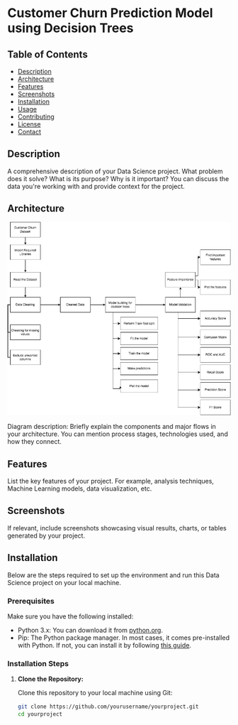 # Customer Churn Prediction Model using Decision Trees



## Table of Contents

- [Description](#description)
- [Architecture](#architecture)
- [Features](#features)
- [Screenshots](#screenshots)
- [Installation](#installation)
- [Usage](#usage)
- [Contributing](#contributing)
- [License](#license)
- [Contact](#contact)

## Description

A comprehensive description of your Data Science project. What problem does it solve? What is its purpose? Why is it important? You can discuss the data you're working with and provide context for the project.

## Architecture

![Architecture Diagram](https://github.com/diegovillatoromx/Customer_Churn_Prediction_Model/blob/main/architecture_diagram.png)

Diagram description: Briefly explain the components and major flows in your architecture. You can mention process stages, technologies used, and how they connect.

## Features

List the key features of your project. For example, analysis techniques, Machine Learning models, data visualization, etc.

## Screenshots

If relevant, include screenshots showcasing visual results, charts, or tables generated by your project.

## Installation

Below are the steps required to set up the environment and run this Data Science project on your local machine.

### Prerequisites

Make sure you have the following installed:

- Python 3.x: You can download it from [python.org](https://www.python.org/downloads/).
- Pip: The Python package manager. In most cases, it comes pre-installed with Python. If not, you can install it by following [this guide](https://pip.pypa.io/en/stable/installing/).

### Installation Steps

1. **Clone the Repository:**

   Clone this repository to your local machine using Git:

   ```bash
   git clone https://github.com/yourusername/yourproject.git
   cd yourproject

